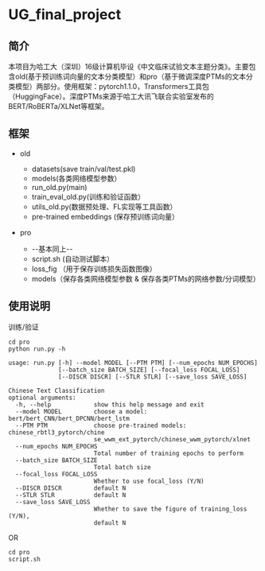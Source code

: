 # UG_final_project

## 简介
本项目为哈工大（深圳）16级计算机毕设《中文临床试验文本主题分类》。主要包含old(基于预训练词向量的文本分类模型）和pro（基于微调深度PTMs的文本分类模型）两部分。使用框架：pytorch1.1.0，Transformers工具包（HuggingFace）。深度PTMs来源于哈工大讯飞联合实验室发布的BERT/RoBERTa/XLNet等框架。

## 框架
* old
  * datasets(save train/val/test.pkl)
  * models(各类网络模型参数）
  * run_old.py(main)
  * train_eval_old.py(训练和验证函数）
  * utils_old.py(数据预处理、FL实现等工具函数）
  * pre-trained embeddings (保存预训练词向量）
  
* pro
  * --基本同上--
  * script.sh (自动测试脚本）
  * loss_fig （用于保存训练损失函数图像）
  * models（保存各类网络模型参数 & 保存各类PTMs的网络参数/分词模型）

## 使用说明
训练/验证
``` shell
cd pro
python run.py -h

usage: run.py [-h] --model MODEL [--PTM PTM] [--num_epochs NUM_EPOCHS]
              [--batch_size BATCH_SIZE] [--focal_loss FOCAL_LOSS]
              [--DISCR DISCR] [--STLR STLR] [--save_loss SAVE_LOSS]

Chinese Text Classification
optional arguments:
  -h, --help            show this help message and exit
  --model MODEL         choose a model: bert/bert_CNN/bert_DPCNN/bert_lstm
  --PTM PTM             choose pre-trained models: chinese_rbtl3_pytorch/chine
                        se_wwm_ext_pytorch/chinese_wwm_pytorch/xlnet
  --num_epochs NUM_EPOCHS
                        Total number of training epochs to perform
  --batch_size BATCH_SIZE
                        Total batch size
  --focal_loss FOCAL_LOSS
                        Whether to use focal_loss (Y/N)
  --DISCR DISCR         default N
  --STLR STLR           default N
  --save_loss SAVE_LOSS
                        Whether to save the figure of training_loss (Y/N),
                        default N
```
OR
``` shell
cd pro
script.sh
```

